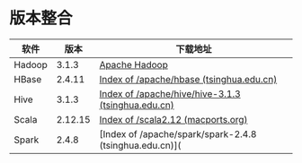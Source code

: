# 版本整合

| 软件   | 版本    | 下载地址                                                     |
| ------ | ------- | ------------------------------------------------------------ |
| Hadoop | 3.1.3   | [Apache Hadoop](https://hadoop.apache.org/release/3.1.3.html) |
| HBase  | 2.4.11  | [Index of /apache/hbase (tsinghua.edu.cn)](https://mirrors.tuna.tsinghua.edu.cn/apache/hbase/) |
| Hive   | 3.1.3   | [Index of /apache/hive/hive-3.1.3 (tsinghua.edu.cn)](https://mirrors.tuna.tsinghua.edu.cn/apache/hive/hive-3.1.3/) |
| Scala  | 2.12.15 | [Index of /scala2.12 (macports.org)](http://distfiles.macports.org/scala2.12/) |
| Spark  | 2.4.8   | [Index of /apache/spark/spark-2.4.8 (tsinghua.edu.cn)](      |